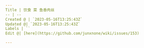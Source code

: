 ```yaml
---
Title | 饮食 菜 鱼香肉丝
-- | --
Created @ | `2023-05-16T13:25:43Z`
Updated @| `2023-05-16T13:25:43Z`
Labels | ``
Edit @| [here](https://github.com/junxnone/wiki/issues/153)

---
```



